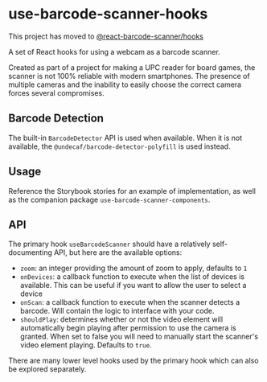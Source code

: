 # use-barcode-scanner-hooks

This project has moved to [@react-barcode-scanner/hooks](https://github.com/react-barcode-scanner/hooks)

A set of React hooks for using a webcam as a barcode scanner.

Created as part of a project for making a UPC reader for board games, the
scanner is not 100% reliable with modern smartphones.  The presence of multiple
cameras and the inability to easily choose the correct camera forces several
compromises.

## Barcode Detection

The built-in `BarcodeDetector` API is used when available.  When it is not
available, the `@undecaf/barcode-detector-polyfill` is used instead.

## Usage

Reference the Storybook stories for an example of implementation, as well as the
companion package `use-barcode-scanner-components`.

## API

The primary hook `useBarcodeScanner` should have a relatively self-documenting
API, but here are the available options:

- `zoom`: an integer providing the amount of zoom to apply, defaults to `1`
- `onDevices`: a callback function to execute when the list of devices is
available.  This can be useful if you want to allow the user to select a device
- `onScan`: a callback function to execute when the scanner detects a barcode.
Will contain the logic to interface with your code.
- `shouldPlay`: determines whether or not the video element will automatically
begin playing after permission to use the camera is granted.  When set to false
you will need to manually start the scanner's video element playing.  Defaults
to `true`.

There are many lower level hooks used by the primary hook which can also
be explored separately.
